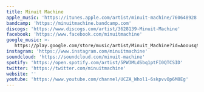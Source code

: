 ```yaml
---
title: Minuit Machine
apple_music: 'https://itunes.apple.com/artist/minuit-machine/760648928'
bandcamp: 'https://minuitmachine.bandcamp.com'
discogs: 'https://www.discogs.com/artist/3628139-Minuit-Machine'
facebook: 'https://www.facebook.com/minuitmachine'
google_music: >-
   https://play.google.com/store/music/artist/Minuit_Machine?id=Aoousqtugxdrp2bd5srja6huoxi
instagram: 'https://www.instagram.com/minuitmachine'
soundcloud: 'https://soundcloud.com/minuit-machine'
spotify: 'https://open.spotify.com/artist/5PW3MLdSbq1ptFI0QTCSID'
twitter: 'https://twitter.com/minuitmachine'
website: ''
youtube: 'https://www.youtube.com/channel/UCZA_Whol1-6skpvvOp6M8Eg'
---
```

